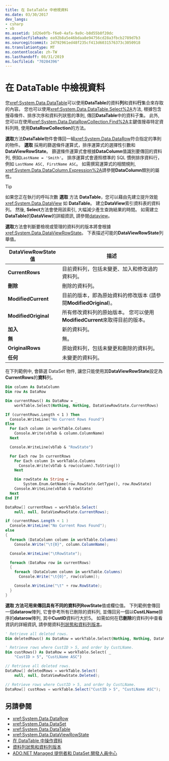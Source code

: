 ```yaml
---
title: 在 DataTable 中檢視資料
ms.date: 03/30/2017
dev_langs:
- csharp
- vb
ms.assetid: 1d26e0fb-f6e0-4afa-9a9c-b8d55b8f20dc
ms.openlocfilehash: ea92b8a5e46bdaa8e94756cd28a3fbcb2789d7b3
ms.sourcegitcommit: 2d792961ed48f235cf413d6031576373c3050918
ms.translationtype: MT
ms.contentlocale: zh-TW
ms.lasthandoff: 08/31/2019
ms.locfileid: "70204396"
---
```

# <a name="viewing-data-in-a-datatable"></a>在 DataTable 中檢視資料

您<xref:System.Data.DataTable>可以使用**DataTable**的資料**列**和資料**行**集合來存取的內容。 您也可以使用<xref:System.Data.DataTable.Select%2A>方法, 根據包含搜尋條件、排序次序和資料列狀態的準則, 傳回**DataTable**中的資料子集。 此外, 您可以在使用<xref:System.Data.DataRowCollection.Find%2A>主鍵值搜尋特定資料列時, 使用**DataRowCollection**的方法。

**選取**方法**DataTable**物件會傳回一組<xref:System.Data.DataRow>符合指定的準則的物件。 **選取** 採用的篩選條件運算式，排序運算式的選擇性引數和**DataViewRowState**。 篩選條件運算式會根據**DataColumn**值識別要傳回的資料列, 例如`LastName = 'Smith'`。 排序運算式會遵照標準的 SQL 慣例排序資料行，例如 `LastName ASC, FirstName ASC`。 如需撰寫運算式的相關規則, <xref:System.Data.DataColumn.Expression%2A>請參閱**DataColumn**類別的屬性。

> [!TIP]
> 如果您正在執行的呼叫次數 **選取** 方法 **DataTable**，您可以藉由先建立提升效能 <xref:System.Data.DataView> 如 **DataTable**。 建立**DataView**索引資料表的資料列。 然後, **Select**方法會使用該索引, 大幅減少產生查詢結果的時間。 如需建立**DataTable**的**DataView**的詳細資訊, 請參閱[dataview](dataviews.md)。

**選取**方法會判斷要檢視或管理的資料列的版本將會根據<xref:System.Data.DataViewRowState>。 下表描述可能的**DataViewRowState**列舉值。

|DataViewRowState 值|描述|
|----------------------------|-----------------|
|**CurrentRows**|目前資料列，包括未變更、加入和修改過的資料列。|
|**刪除**|刪除的資料列。|
|**ModifiedCurrent**|目前的版本，即為原始資料的修改版本 (請參閱**ModifiedOriginal**)。|
|**ModifiedOriginal**|所有修改資料列的原始版本。 您可以使用**ModifiedCurrent**來取得目前的版本。|
|**加入**|新的資料列。|
|**無**|無。|
|**OriginalRows**|原始資料列，包括未變更和刪除的資料列。|
|**任何**|未變更的資料列。|

在下列範例中, 會篩選 DataSet 物件, 讓您只能使用其**DataViewRowState**設定為**CurrentRows**的**資料**列。

```vb
Dim column As DataColumn
Dim row As DataRow

Dim currentRows() As DataRow = _
    workTable.Select(Nothing, Nothing, DataViewRowState.CurrentRows)

If (currentRows.Length < 1 ) Then
  Console.WriteLine("No Current Rows Found")
Else
  For Each column in workTable.Columns
    Console.Write(vbTab & column.ColumnName)
  Next

  Console.WriteLine(vbTab & "RowState")

  For Each row In currentRows
    For Each column In workTable.Columns
      Console.Write(vbTab & row(column).ToString())
    Next

    Dim rowState As String = _
        System.Enum.GetName(row.RowState.GetType(), row.RowState)
    Console.WriteLine(vbTab & rowState)
  Next
End If
```

```csharp
DataRow[] currentRows = workTable.Select(
    null, null, DataViewRowState.CurrentRows);

if (currentRows.Length < 1 )
  Console.WriteLine("No Current Rows Found");
else
{
  foreach (DataColumn column in workTable.Columns)
    Console.Write("\t{0}", column.ColumnName);

  Console.WriteLine("\tRowState");

  foreach (DataRow row in currentRows)
  {
    foreach (DataColumn column in workTable.Columns)
      Console.Write("\t{0}", row[column]);

    Console.WriteLine("\t" + row.RowState);
  }
}
```

**選取 **方法可用來傳回具有不同的資料列**RowState**值或欄位值。 下列範例會傳回一個**datarow**陣列, 它會參考所有已刪除的資料列, 並傳回另一個以**CustLName**排序的**datarow**陣列, 其中**CustID**資料行大於5。 如需如何在**已刪除**的資料列中查看資訊的詳細資訊, 請參閱資料[列狀態和資料列版本](row-states-and-row-versions.md)。

```vb
' Retrieve all deleted rows.
Dim deletedRows() As DataRow = workTable.Select(Nothing, Nothing, DataViewRowState.Deleted)

' Retrieve rows where CustID > 5, and order by CustLName.
Dim custRows() As DataRow = workTable.Select( _
    "CustID > 5", "CustLName ASC")
```

```csharp
// Retrieve all deleted rows.
DataRow[] deletedRows = workTable.Select(
    null, null, DataViewRowState.Deleted);

// Retrieve rows where CustID > 5, and order by CustLName.
DataRow[] custRows = workTable.Select("CustID > 5", "CustLName ASC");
```

## <a name="see-also"></a>另請參閱

- <xref:System.Data.DataRow>
- <xref:System.Data.DataSet>
- <xref:System.Data.DataTable>
- <xref:System.Data.DataViewRowState>
- [在 DataTable 中操作資料](manipulating-data-in-a-datatable.md)
- [資料列狀態和資料列版本](row-states-and-row-versions.md)
- [ADO.NET Managed 提供者和 DataSet 開發人員中心](https://go.microsoft.com/fwlink/?LinkId=217917)
